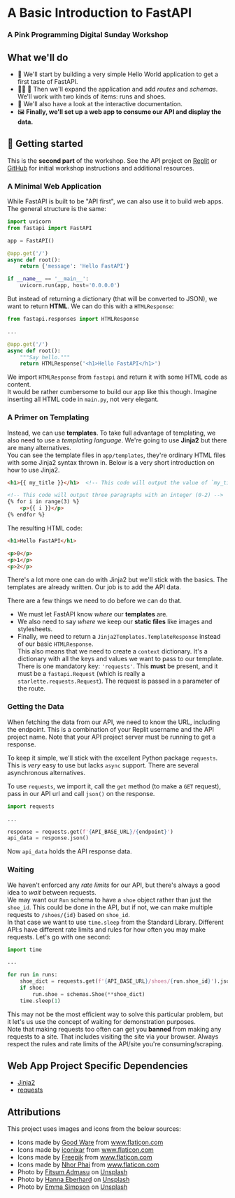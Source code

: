 # A Basic Introduction to FastAPI
### A Pink Programming Digital Sunday Workshop

## What we'll do

- 👋 We'll start by building a very simple Hello World application to get a first taste of FastAPI.
- 🏃‍♀️ 👟 Then we'll expand the application and add *routes* and *schemas*. We'll work with two kinds of items: runs and shoes.
- 👀 We'll also have a look at the interactive documentation.
- 🖼️  **Finally, we'll set up a web app to consume our API and display the data.**


## 🚀 Getting started

This is the **second part** of the workshop. See the API project on [Replit](https://replit.com/@tildabarth/pink-workshop-api-start) or [GitHub](https://github.com/tildabarth/pink-workshop-api-start) for initial workshop instructions and additional resources.

### A Minimal Web Application

While FastAPI is built to be "API first", we can also use it to build web apps.<br>
The general structure is the same:
```py
import uvicorn
from fastapi import FastAPI

app = FastAPI()

@app.get('/')
async def root():
    return {'message': 'Hello FastAPI'}

if __name__ == '__main__':
    uvicorn.run(app, host='0.0.0.0')
```
But instead of returning a dictionary (that will be converted to JSON), we want to return **HTML**. We can do this with a `HTMLResponse`:
```py
from fastapi.responses import HTMLResponse

...

@app.get('/')
async def root():
    """Say hello."""
    return HTMLResponse('<h1>Hello FastAPI</h1>')

```
We import `HTMLResponse` from `fastapi` and return it with some HTML code as content.<br>
It would be rather cumbersome to build our app like this though. Imagine inserting all HTML code in `main.py`, not very elegant.

### A Primer on Templating
Instead, we can use **templates**. To take full advantage of templating, we also need to use a *templating language*. We're going to use **Jinja2** but there are many alternatives.<br>
You can see the template files in `app/templates`, they're ordinary HTML files with some Jinja2 syntax thrown in.
Below is a very short introduction on how to use Jinja2.
```html
<h1>{{ my_title }}</h1>  <!-- This code will output the value of `my_title` between the heading elements -->

<!-- This code will output three paragraphs with an integer (0-2) -->
{% for i in range(3) %}
    <p>{{ i }}</p>
{% endfor %}
```
The resulting HTML code:
```html
<h1>Hello FastAPI</h1>

<p>0</p>
<p>1</p>
<p>2</p>
````
There's a lot more one can do with Jinja2 but we'll stick with the basics. The templates are already written. Our job is to add the API data.

There are a few things we need to do before we can do that.
- We must let FastAPI know *where* our **templates** are.
- We also need to say *where* we keep our **static files** like images and stylesheets.
- Finally, we need to return a `Jinja2Templates.TemplateResponse` instead of our basic `HTMLResponse`.<br>
This also means that we need to create a `context` dictionary. It's a dictionary with all the keys and values we want to pass to our template. There is one mandatory key: `'requests'`. This **must** be present, and it must be a `fastapi.Request` (which is really a `starlette.requests.Request`). The request is passed in a parameter of the route.

### Getting the Data

When fetching the data from our API, we need to know the URL, including the endpoint. This is a combination of your Replit username and the API project name. Note that your API project server must be running to get a response.<br>

To keep it simple, we'll stick with the excellent Python package `requests`. This is *very* easy to use but lacks `async` support. There are several asynchronous alternatives.<br>

To use `requests`, we import it, call the `get` method (to make a `GET` request), pass in our API url and call `json()` on the response.

```py
import requests

...

response = requests.get(f'{API_BASE_URL}/{endpoint}')
api_data = response.json()
```
Now `api_data` holds the API response data.

### Waiting

We haven't enforced any *rate limits* for our API, but there's always a good idea to *wait* between requests.<br>
We may want our `Run` schema to have a `shoe` object rather than just the `shoe_id`. This could be done in the API, but if not, we can make multiple requests to `/shoes/{id}` based on `shoe_id`.<br>
In that case we want to use `time.sleep` from the Standard Library. Different API:s have different rate limits and rules for how often you may make requests. Let's go with one second:
```py
import time

...

for run in runs:
    shoe_dict = requests.get(f'{API_BASE_URL}/shoes/{run.shoe_id}').json()
    if shoe:
        run.shoe = schemas.Shoe(**shoe_dict)
    time.sleep(1)
```

This may not be the most efficient way to solve this particular problem, but it let's us use the concept of waiting for demonstration purposes.<br>
Note that making requests too often can get you **banned** from making any requests to a site. That includes visiting the site via your browser. Always respect the rules and rate limits of the API/site you're consuming/scraping.

## Web App Project Specific Dependencies

- [Jinja2](https://jinja.palletsprojects.com/en/3.0.x/)
- [requests](https://docs.python-requests.org/en/master/index.html)

## Attributions
This project uses images and icons from the below sources:
- Icons made by <a href="https://www.flaticon.com/authors/good-ware" title="Good Ware">Good Ware</a> from <a href="https://www.flaticon.com" title="Flaticon">www.flaticon.com</a>
- Icons made by <a href="https://www.flaticon.com/authors/iconixar" title="iconixar">iconixar</a> from <a href="https://www.flaticon.com" title="Flaticon">www.flaticon.com</a>
- Icons made by <a href="https://www.freepik.com" title="Freepik">Freepik</a> from <a href="https://www.flaticon.com" title="Flaticon">www.flaticon.com</a>
- Icons made by <a href="" title="Nhor Phai">Nhor Phai</a> from <a href="https://www.flaticon.com/" title="Flaticon">www.flaticon.com</a>
- Photo by <a href="https://unsplash.com/@fitmasu?utm_source=unsplash&utm_medium=referral&utm_content=creditCopyText">Fitsum Admasu</a> on <a href="https://unsplash.com/images/things/health?utm_source=unsplash&utm_medium=referral&utm_content=creditCopyText">Unsplash</a>
- Photo by <a href="https://unsplash.com/@hannaeberh?utm_source=unsplash&utm_medium=referral&utm_content=creditCopyText">Hanna Eberhard</a> on <a href="https://unsplash.com/images/things/health?utm_source=unsplash&utm_medium=referral&utm_content=creditCopyText">Unsplash</a>
- Photo by <a href="https://unsplash.com/@esdesignisms?utm_source=unsplash&utm_medium=referral&utm_content=creditCopyText">Emma Simpson</a> on <a href="https://unsplash.com/s/photos/running-runner-morning?utm_source=unsplash&utm_medium=referral&utm_content=creditCopyText">Unsplash</a>
